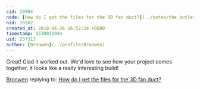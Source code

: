 ```yaml
---
cid: 19904
node: [How do I get the files for the 3D fan duct?](../notes/the_butler/06-23-2018/how-do-i-get-the-files-for-the-3d-fan-duct)
nid: 16562
created_at: 2018-06-26 16:52:24 +0000
timestamp: 1530031944
uid: 237313
author: [Bronwen](../profile/Bronwen)
---
```


Great! Glad it worked out. We'd love to see how your project comes together, it looks like a really interesting build!

[Bronwen](../profile/Bronwen) replying to: [How do I get the files for the 3D fan duct?](../notes/the_butler/06-23-2018/how-do-i-get-the-files-for-the-3d-fan-duct)

